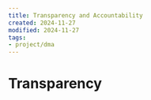 ```yaml
---
title: Transparency and Accountability
created: 2024-11-27
modified: 2024-11-27
tags:
- project/dma
---
```

# Transparency
